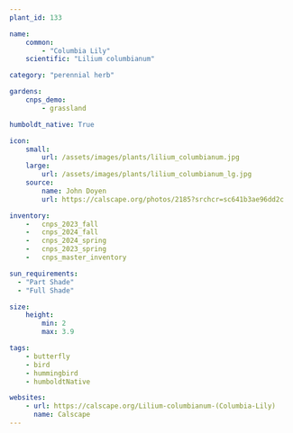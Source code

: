 ```yaml
---
plant_id: 133

name: 
    common: 
        - "Columbia Lily"   
    scientific: "Lilium columbianum" 

category: "perennial herb"

gardens:
    cnps_demo:
        - grassland

humboldt_native: True

icon: 
    small: 
        url: /assets/images/plants/lilium_columbianum.jpg 
    large: 
        url: /assets/images/plants/lilium_columbianum_lg.jpg 
    source: 
        name: John Doyen 
        url: https://calscape.org/photos/2185?srchcr=sc641b3ae96dd2c

inventory: 
    -   cnps_2023_fall
    -   cnps_2024_fall
    -   cnps_2024_spring
    -   cnps_2023_spring
    -   cnps_master_inventory

sun_requirements:
  - "Part Shade"
  - "Full Shade"

size:
    height: 
        min: 2
        max: 3.9

tags:
    - butterfly
    - bird
    - hummingbird
    - humboldtNative

websites: 
    - url: https://calscape.org/Lilium-columbianum-(Columbia-Lily) 
      name: Calscape
---
```

